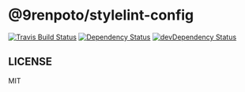 # @9renpoto/stylelint-config

[![Travis Build Status][travis-image]][travis-url] [![Dependency Status][david-dm-image]][david-dm-url] [![devDependency Status][dev-david-dm-image]][dev-david-dm-url]

## LICENSE

MIT

[david-dm-image]: https://david-dm.org/9renpoto/stylelint-config.svg
[david-dm-url]: https://david-dm.org/9renpoto/stylelint-config
[dev-david-dm-image]: https://david-dm.org/9renpoto/stylelint-config/dev-status.svg
[dev-david-dm-url]: https://david-dm.org/9renpoto/stylelint-config#info=devDependencies
[travis-image]: https://travis-ci.org/9renpoto/stylelint-config.svg?branch=master
[travis-url]: https://travis-ci.org/9renpoto/stylelint-config
